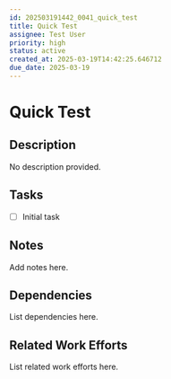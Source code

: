 ```yaml
---
id: 202503191442_0041_quick_test
title: Quick Test
assignee: Test User
priority: high
status: active
created_at: 2025-03-19T14:42:25.646712
due_date: 2025-03-19
---
```


# Quick Test

## Description
No description provided.

## Tasks
- [ ] Initial task

## Notes
Add notes here.

## Dependencies
List dependencies here.

## Related Work Efforts
List related work efforts here.